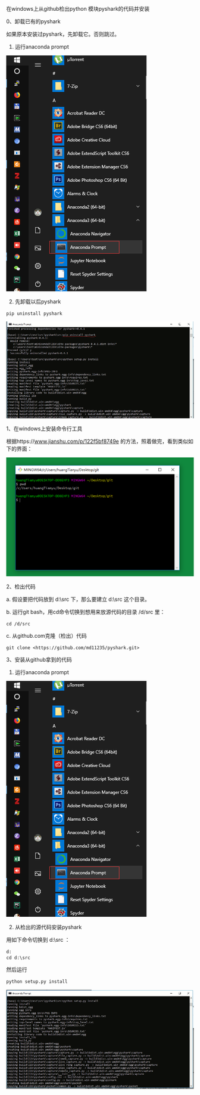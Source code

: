 在windows上从github检出python 模块pyshark的代码并安装

0、卸载已有的pyshark

如果原本安装过pyshark，先卸载它。否则跳过。

1.  运行anaconda prompt

![](images/media/document_image_rId9.png)

2.  先卸载以后pyshark

``` shell
pip uninstall pyshark
```

![卸载已安装的pyshark](images/media/document_image_rId10.png)

1、在windows上安装命令行工具

根据https://www.jianshu.com/p/122f5bf8749e
的方法，照着做完，看到类似如下的界面：

![](images/media/document_image_rId7.png)

2、检出代码

a\. 假设要把代码放到 d:\\src 下，那么要建立 d:\\src 这个目录。

b\. 运行git bash，用cd命令切换到想用来放源代码的目录 /d/src 里：

``` shell
cd /d/src
```

c\. 从github.com克隆（检出）代码

``` shell
git clone <https://github.com/md11235/pyshark.git>
```

3、安装从github拿到的代码

1.  运行anaconda prompt

![](images/media/document_image_rId9.png)


2.  从检出的源代码安装pyshark

用如下命令切换到 d:\\src ：

``` shell
d:
cd d:\src
```

然后运行

``` python
python setup.py install
```

![](images/media/document_image_rId11.png)
